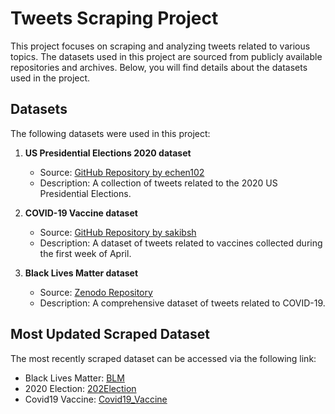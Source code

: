 # Tweets Scraping Project

This project focuses on scraping and analyzing tweets related to various topics. The datasets used in this project are sourced from publicly available repositories and archives. Below, you will find details about the datasets used in the project. 

## Datasets

The following datasets were used in this project:

1. **US Presidential Elections 2020 dataset**
   - Source: [GitHub Repository by echen102](https://github.com/echen102/us-pres-elections-2020)
   - Description: A collection of tweets related to the 2020 US Presidential Elections.

2. **COVID-19 Vaccine dataset**
   - Source: [GitHub Repository by sakibsh](https://github.com/sakibsh/ANTiVax/blob/main/VaccineTweets/Apr_wk1.csv)
   - Description: A dataset of tweets related to vaccines collected during the first week of April.

3. **Black Lives Matter dataset**
   - Source: [Zenodo Repository](https://zenodo.org/record/5835260)
   - Description: A comprehensive dataset of tweets related to COVID-19.

## Most Updated Scraped Dataset

The most recently scraped dataset can be accessed via the following link:
-  Black Lives Matter: [BLM](https://drive.google.com/file/d/153ums59CvuVloWp6QdVObXMKeNlz1WlJ/view?usp=sharing)
-  2020 Election: [202Election](https://drive.google.com/file/d/1p_gHWS-_YiqZPCtCrUUEHjc4IdziwQ7C/view?usp=share_link)
-  Covid19 Vaccine: [Covid19_Vaccine](https://drive.google.com/file/d/1dx01YNdkSqrtDecCuhyQtY3KWrNRzFm2/view?usp=share_link)